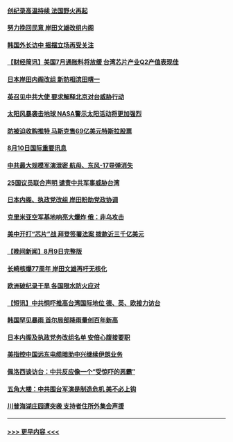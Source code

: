 #### [创纪录高温持续 法国野火再起](../pages/prog202/a103499533.md?t=08110951) 
#### [努力挽回民意 岸田文雄改组内阁](../pages/prog202/a103499563.md?t=08110951) 
#### [韩国外长访中 摇摆立场再受关注](../pages/prog202/a103499540.md?t=08110951) 
#### [【财经简讯】美国7月通胀料将放缓 台湾芯片产业Q2产值表现佳](../pages/prog202/a103499340.md?t=08110951) 
#### [日本岸田内阁改组 新防相滨田靖一](../pages/prog202/a103499327.md?t=08110951) 
#### [英召见中共大使 要求解释北京对台威胁行动](../pages/prog202/a103499157.md?t=08110951) 
#### [太阳风暴袭击地球 NASA警示太阳活动将更加强烈](../pages/prog202/a103499078.md?t=08110951) 
#### [防被迫收购推特 马斯克售69亿美元特斯拉股票](../pages/prog202/a103499085.md?t=08110951) 
#### [8月10日国际重要讯息](../pages/prog202/a103499047.md?t=08110951) 
#### [中共最大规模军演泄密 航母、东风-17导弹消失](../pages/prog202/a103499024.md?t=08110951) 
#### [25国议员联合声明 谴责中共军事威胁台湾](../pages/prog202/a103498948.md?t=08110951) 
#### [日本内阁、执政党改组 岸田盼助党政协调](../pages/prog202/a103498927.md?t=08110951) 
#### [克里米亚空军基地响亮大爆炸 俄：非乌攻击](../pages/prog202/a103498822.md?t=08110951) 
#### [美中开打“芯片”战 拜登签署法案 拨款近三千亿美元](../pages/prog202/a103498732.md?t=08110951) 
#### [【晚间新闻】8月9日完整版](../pages/prog202/a103498755.md?t=08110951) 
#### [长崎核爆77周年 岸田文雄再吁无核化](../pages/prog202/a103498631.md?t=08110951) 
#### [欧洲破纪录干旱 各国限水防火应对](../pages/prog202/a103498672.md?t=08110951) 
#### [【短讯】中共恫吓推高台湾国际地位 德、英、欧接力访台](../pages/prog202/a103498459.md?t=08110951) 
#### [韩国罕见暴雨 首尔局部降雨量创百年新高](../pages/prog202/a103498470.md?t=08110951) 
#### [日本内阁及执政党务改组名单 安倍心腹接要职](../pages/prog202/a103498361.md?t=08110951) 
#### [美指控中国远东电缆暗助中兴继续伊朗业务](../pages/prog202/a103498318.md?t=08110951) 
#### [佩洛西谈访台：中共反应像一个“受惊吓的恶霸”](../pages/prog202/a103498330.md?t=08110951) 
#### [五角大楼：中共围台军演是制造危机 美不必上钩](../pages/prog202/a103498314.md?t=08110951) 
#### [川普海湖庄园遭突袭 支持者住所外集会声援](../pages/prog202/a103498240.md?t=08110951) 

----
#### [ >>> 更早内容 <<< ](../indexes/prog202-earlier.md)
